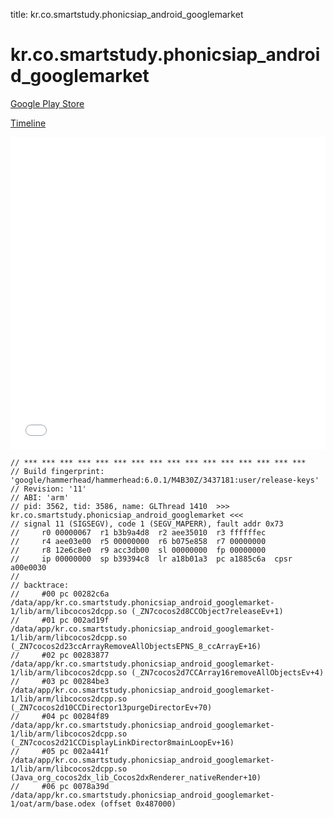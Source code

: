 title: kr.co.smartstudy.phonicsiap_android_googlemarket

# kr.co.smartstudy.phonicsiap_android_googlemarket

[Google Play Store](https://play.google.com/store/apps/details?id=kr.co.smartstudy.phonicsiap_android_googlemarket)

[Timeline](./vis-timeline.html)

<iframe src="./vis-timeline.html" width="100%" height="500px" style="border:none;"></iframe>

```
// *** *** *** *** *** *** *** *** *** *** *** *** *** *** *** ***
// Build fingerprint: 'google/hammerhead/hammerhead:6.0.1/M4B30Z/3437181:user/release-keys'
// Revision: '11'
// ABI: 'arm'
// pid: 3562, tid: 3586, name: GLThread 1410  >>> kr.co.smartstudy.phonicsiap_android_googlemarket <<<
// signal 11 (SIGSEGV), code 1 (SEGV_MAPERR), fault addr 0x73
//     r0 00000067  r1 b3b9a4d8  r2 aee35010  r3 ffffffec
//     r4 aee03e00  r5 00000000  r6 b075e858  r7 00000000
//     r8 12e6c8e0  r9 acc3db00  sl 00000000  fp 00000000
//     ip 00000000  sp b39394c8  lr a18b01a3  pc a1885c6a  cpsr a00e0030
// 
// backtrace:
//     #00 pc 00282c6a  /data/app/kr.co.smartstudy.phonicsiap_android_googlemarket-1/lib/arm/libcocos2dcpp.so (_ZN7cocos2d8CCObject7releaseEv+1)
//     #01 pc 002ad19f  /data/app/kr.co.smartstudy.phonicsiap_android_googlemarket-1/lib/arm/libcocos2dcpp.so (_ZN7cocos2d23ccArrayRemoveAllObjectsEPNS_8_ccArrayE+16)
//     #02 pc 00283877  /data/app/kr.co.smartstudy.phonicsiap_android_googlemarket-1/lib/arm/libcocos2dcpp.so (_ZN7cocos2d7CCArray16removeAllObjectsEv+4)
//     #03 pc 00284be3  /data/app/kr.co.smartstudy.phonicsiap_android_googlemarket-1/lib/arm/libcocos2dcpp.so (_ZN7cocos2d10CCDirector13purgeDirectorEv+70)
//     #04 pc 00284f89  /data/app/kr.co.smartstudy.phonicsiap_android_googlemarket-1/lib/arm/libcocos2dcpp.so (_ZN7cocos2d21CCDisplayLinkDirector8mainLoopEv+16)
//     #05 pc 002a441f  /data/app/kr.co.smartstudy.phonicsiap_android_googlemarket-1/lib/arm/libcocos2dcpp.so (Java_org_cocos2dx_lib_Cocos2dxRenderer_nativeRender+10)
//     #06 pc 0078a39d  /data/app/kr.co.smartstudy.phonicsiap_android_googlemarket-1/oat/arm/base.odex (offset 0x487000)

```



